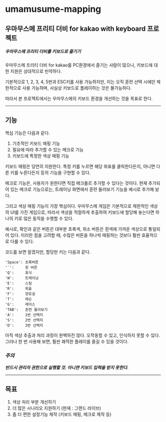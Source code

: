 # umamusume-mapping

## 우마무스메 프리티 더비 for kakao with keyboard 프로젝트

##### 우마무스메 프리티 더비를 키보드로 즐기기

우마무스메 프리티 더비 for kakao를 PC환경에서 즐기는 사람이 많으나, 키보드에 대한 지원은 상대적으로 빈약하다.

기본적으로 1, 2, 3, 4, 5번과 ESC키를 사용 가능하지만, 이는 오직 훈련 선택 시에만 제한적으로 사용 가능하며, 사실상 키보드로 플레이하는 것은 불가능하다.

따라서 본 프로젝트에서는 우마무스메의 키보드 환경을 개선하는 것을 목표로 한다.

---

## 기능

핵심 기능은 다음과 같다.

1. 기초적인 키보드 매핑 기능
2. 필요에 따라 추가할 수 있는 메크로 기능
3. 키보드에 특정한 색상 매핑 기능

키보드 매핑은 당연히 지원한다. 특정 키를 누르면 해당 좌표를 클릭한다든지, 아니면 다른 키를 누른다든지 등의 기능을 구현할 수 있다.

메크로 기능은, 사용자가 원한다면 직접 메크롤르 추가할 수 있다는 것이다. 현재 추가되어 있는 메크로 기능으로는, 트레이닝 화면에서 훈련 둘러보기 기능을 예시로 추가해 놨다.

그리고 색상 매핑 기능이 가장 핵심이다. 우마무스메 게임은 기본적으로 제한적인 색상의 UI를 가진 게임으로, 따라서 색상을 적절하게 추출하여 키보드에 할당해 놓는다면 하나의 키로 많은 동작을 수행할 수 있다.

예시로, 확인과 같은 버튼은 대부분 초록색, 취소 버튼은 흰색에 가까운 색상으로 통일되어 있다. 이러한 점을 고려할 때, 수많은 버튼을 하나씩 매핑하는 것보다 훨씬 효율적으로 다룰 수 있다. 

코드를 보면 알겠지만, 할당한 키는 다음과 같다.

    'Space': 초록버튼
    '`':     흰 버튼
    'Q':     휴식
    'W':     트레이닝
    'E':     스킬
    'R':     외출
    'F':     양호실
    'T':     레슨
    'G':     레이스
    'TAB':   훈련 돌아보기
    'A':     1번 선택지
    'S':     2번 선택지
    'D':     3번 선택지

아직 색상 추출과 처리 과정이 완벽하진 않다. 오작동할 수 있고, 인식하지 못할 수 있다. 그러나 한 번 사용해 보면, 훨씬 쾌적한 플레이를 즐길 수 있을 것이다.

### ***주의***

***반드시 관리자 권한으로 실행할 것. 아니면 키보드 입력을 받지 못한다.***

---

## 목표

1. 색상 처리 부분 개선하기
2. 더 많은 시나리오 지원하기 (현재 : 그랜드 라이브)
3. 좀 더 편한 설정기능 제작 (키보드 매핑, 메크로 제작 등)

